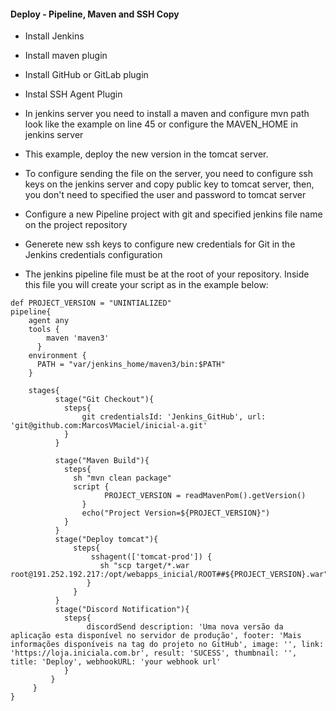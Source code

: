 #### Deploy - Pipeline, Maven and SSH Copy

- Install Jenkins

- Install maven plugin

- Install GitHub or GitLab plugin

- Instal SSH Agent Plugin

- In jenkins server you need to install a maven and configure mvn path look like the example on line 45 or configure the MAVEN_HOME in jenkins server

- This example, deploy the new version in the tomcat server.

- To configure sending the file on the server, you need to configure ssh keys on the jenkins server and copy public key to tomcat server, then, you don't need to specified the user and password to tomcat server

- Configure a new Pipeline project with git and specified jenkins file name on the project repository

- Generete new ssh keys to configure new credentials for Git in the Jenkins credentials configuration

- The jenkins pipeline file must be at the root of your repository. Inside this file you will create your script as in the example below:


```
def PROJECT_VERSION = "UNINTIALIZED"
pipeline{
    agent any
    tools {
        maven 'maven3'
      }
    environment {
      PATH = "var/jenkins_home/maven3/bin:$PATH"
    }
    
    stages{
          stage("Git Checkout"){
            steps{
                git credentialsId: 'Jenkins_GitHub', url: 'git@github.com:MarcosVMaciel/inicial-a.git'
            }
          }
          
          stage("Maven Build"){
            steps{
              sh "mvn clean package"
              script {
                     PROJECT_VERSION = readMavenPom().getVersion()                                             
                }
                echo("Project Version=${PROJECT_VERSION}")
            }
          }      
          stage("Deploy tomcat"){
              steps{
                  sshagent(['tomcat-prod']) {                    
                    sh "scp target/*.war root@191.252.192.217:/opt/webapps_inicial/ROOT##${PROJECT_VERSION}.war"                     
                 }
              }
          }   
          stage("Discord Notification"){
            steps{
                 discordSend description: 'Uma nova versão da aplicação esta disponível no servidor de produção', footer: 'Mais informações disponíveis na tag do projeto no GitHub', image: '', link: 'https://loja.iniciala.com.br', result: 'SUCESS', thumbnail: '', title: 'Deploy', webhookURL: 'your webhook url'
            }
         }   
     }
}
```
